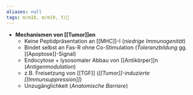 ```yaml
---
aliases: null
tags: m/m18, m/m19, f/🦀
---
```

- **Mechanismen von [[Tumor]]en**
	- Keine Peptidpräsentation an [[MHC]]-I (*niedrige Immunogenität*)
	- Bindet selbst an Fas-R ohne Co-Stimulation (*Toleranzbildung* gg. [[Apoptose]]-Signal)
	- Endocytose + lysosomaler Abbau von [[Antikörper]]n (*Antigenmodulation*)
	- z.B. Freisetzung von [[TGF]] (*[[Tumor]]-induzierte [[Immunsuppression]]*)
	- Unzugänglichkeit (*Anatomische Barriere*)